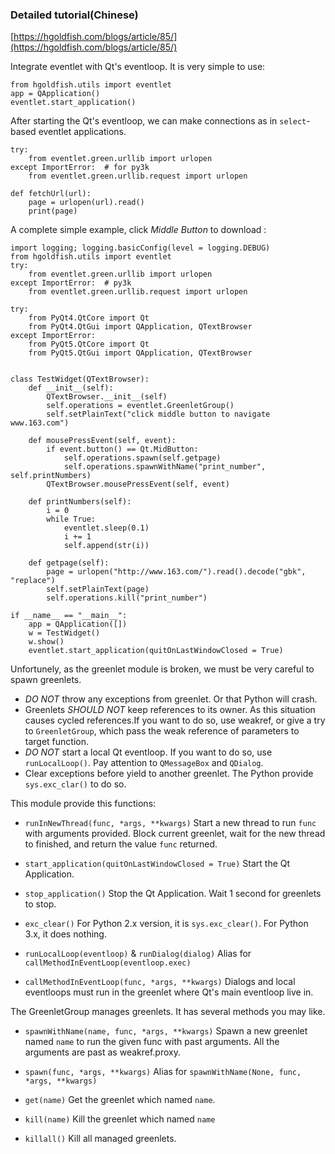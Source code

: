 ### Detailed tutorial(Chinese)
[https://hgoldfish.com/blogs/article/85/](https://hgoldfish.com/blogs/article/85/)

Integrate eventlet with Qt's eventloop.
It is very simple to use:

    from hgoldfish.utils import eventlet
    app = QApplication()
    eventlet.start_application()

After starting the Qt's eventloop, we can make connections as in `select`-based eventlet applications.

    try:
        from eventlet.green.urllib import urlopen
    except ImportError:  # for py3k
        from eventlet.green.urllib.request import urlopen

    def fetchUrl(url):
        page = urlopen(url).read()
        print(page)

A complete simple example, click *Middle Button* to download :

    import logging; logging.basicConfig(level = logging.DEBUG)
    from hgoldfish.utils import eventlet
    try:
        from eventlet.green.urllib import urlopen
    except ImportError:  # py3k
        from eventlet.green.urllib.request import urlopen

    try:
        from PyQt4.QtCore import Qt
        from PyQt4.QtGui import QApplication, QTextBrowser
    except ImportError:
        from PyQt5.QtCore import Qt
        from PyQt5.QtGui import QApplication, QTextBrowser


    class TestWidget(QTextBrowser):
        def __init__(self):
            QTextBrowser.__init__(self)
            self.operations = eventlet.GreenletGroup()
            self.setPlainText("click middle button to navigate www.163.com")

        def mousePressEvent(self, event):
            if event.button() == Qt.MidButton:
                self.operations.spawn(self.getpage)
                self.operations.spawnWithName("print_number", self.printNumbers)
            QTextBrowser.mousePressEvent(self, event)

        def printNumbers(self):
            i = 0
            while True:
                eventlet.sleep(0.1)
                i += 1
                self.append(str(i))

        def getpage(self):
            page = urlopen("http://www.163.com/").read().decode("gbk", "replace")
            self.setPlainText(page)
            self.operations.kill("print_number")

    if __name__ == "__main__":
        app = QApplication([])
        w = TestWidget()
        w.show()
        eventlet.start_application(quitOnLastWindowClosed = True)

Unfortunely, as the greenlet module is broken, we must be very careful to spawn greenlets.

  * *DO NOT* throw any exceptions from greenlet. Or that Python will crash.
  * Greenlets *SHOULD NOT* keep references to its owner. As this situation causes cycled references.If you want to do so, use weakref, or give a try to `GreenletGroup`, which pass the weak reference of parameters to target function.
  * *DO NOT* start a local Qt eventloop. If you want to do so, use `runLocalLoop()`. Pay attention to `QMessageBox` and `QDialog`.
  * Clear exceptions before yield to another greenlet. The Python provide `sys.exc_clar()` to do so.

This module provide this functions:

  * `runInNewThread(func, *args, **kwargs)`
    Start a new thread to run `func` with arguments provided. Block current greenlet, wait for the new thread to finished, and return the value `func` returned.

  * `start_application(quitOnLastWindowClosed = True)`
    Start the Qt Application.

  * `stop_application()`
    Stop the Qt Application. Wait 1 second for greenlets to stop.

  * `exc_clear()`
    For Python 2.x version, it is `sys.exc_clear()`. For Python 3.x, it does nothing.

  * `runLocalLoop(eventloop)` & `runDialog(dialog)`
    Alias for `callMethodInEventLoop(eventloop.exec)`

  * `callMethodInEventLoop(func, *args, **kwargs)`
    Dialogs and local eventloops must run in the greenlet where Qt's main eventloop live in.

The GreenletGroup manages greenlets. It has several methods you may like.

  * `spawnWithName(name, func, *args, **kwargs)`
    Spawn a new greenlet named `name` to run the given func with past arguments. All the arguments are past as weakref.proxy.

  * `spawn(func, *args, **kwargs)`
    Alias for `spawnWithName(None, func, *args, **kwargs)`

  * `get(name)`
    Get the greenlet which named `name`.

  * `kill(name)`
    Kill the greenlet which named `name`

  * `killall()`
    Kill all managed greenlets.
